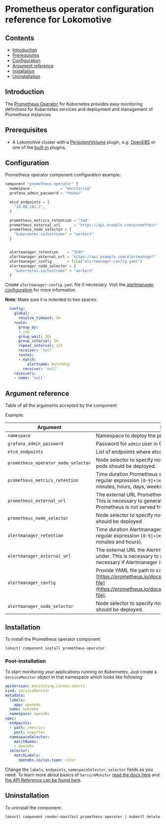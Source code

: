 # Prometheus operator configuration reference for Lokomotive

## Contents

* [Introduction](#introduction)
* [Prerequisites](#prerequisites)
* [Configuration](#configuration)
* [Argument reference](#argument-reference)
* [Installation](#installation)
* [Uninstallation](#uninstallation)

## Introduction

The [Prometheus Operator](https://github.com/coreos/prometheus-operator) for Kubernetes provides
easy monitoring definitions for Kubernetes services and deployment and management of Prometheus
instances.

## Prerequisites

* A Lokomotive cluster with a
  [PersistentVolume](https://kubernetes.io/docs/concepts/storage/persistent-volumes/) plugin, e.g.
  [OpenEBS](openebs.md) or one of the
  [built-in](https://kubernetes.io/docs/concepts/storage/persistent-volumes/#types-of-persistent-volumes)
  plugins.

## Configuration

Prometheus operator component configuration example:

```tf
component "prometheus-operator" {
  namespace              = "monitoring"
  grafana_admin_password = "foobar"

  etcd_endpoints = [
    "10.88.181.1",
  ]

  prometheus_metrics_retention = "14d"
  prometheus_external_url      = "https://api.example.com/prometheus"
  prometheus_node_selector = {
    "kubernetes.io/hostname" = "worker3"
  }


  alertmanager_retention    = "360h"
  alertmanager_external_url = "https://api.example.com/alertmanager"
  alertmanager_config       = file("alertmanager-config.yaml")
  alertmanager_node_selector = {
    "kubernetes.io/hostname" = "worker3"
  }
```

Create `alertmanager-config.yaml` file if necessary. Visit the [alertmanager
configuration](https://prometheus.io/docs/alerting/configuration/#configuration-file) for more
information.

**Note**: Make sure it is indented to two spaces.

```yaml
  config:
    global:
      resolve_timeout: 5m
    route:
      group_by:
      - job
      group_wait: 30s
      group_interval: 5m
      repeat_interval: 12h
      receiver: 'null'
      routes:
      - match:
          alertname: Watchdog
        receiver: 'null'
    receivers:
    - name: 'null'
```

## Argument reference

Table of all the arguments accepted by the component.

Example:

| Argument | Description | Default | Required |
|--------	|--------------|:-------:|:--------:|
| `namespace` | Namespace to deploy the prometheus operator into. | - | true |
| `grafana_admin_password` | Password for `admin` user in Grafana.  | - | true |
| `etcd_endpoints` | List of endpoints where etcd can be reachable from Kubernetes. | [] | false |
| `prometheus_operator_node_selector` | Node selector to specify nodes where the Prometheus Operator pods should be deployed. | {} | false |
| `prometheus_metrics_retention` | Time duration Prometheus shall retain data for. Must match the regular expression `[0-9]+(ms\|s\|m\|h\|d\|w\|y)` (milliseconds, seconds, minutes, hours, days, weeks and years). | `10d` | false |
| `prometheus_external_url` | The external URL Prometheus instances will be available under. This is necessary to generate correct URLs. This is necessary if Prometheus is not served from root of a DNS name. | "" | false |
| `prometheus_node_selector` | Node selector to specify nodes where the Prometheus pods should be deployed. | {} | false |
| `alertmanager_retention` | Time duration Alertmanager shall retain data for. Must match the regular expression `[0-9]+(ms\|s\|m\|h)` (milliseconds, seconds, minutes and hours). | `120h` | false |
| `alertmanager_external_url` | The external URL the Alertmanager instances will be available under. This is necessary to generate correct URLs. This is necessary if Alertmanager is not served from root of a DNS name. | "" | false |
| `alertmanager_config` | Provide YAML file path to configure Alertmanager. See [https://prometheus.io/docs/alerting/configuration/#configuration-file](https://prometheus.io/docs/alerting/configuration/#configuration-file). | `{"global":{"resolve_timeout":"5m"},"route":{"group_by":["job"],"group_wait":"30s","group_interval":"5m","repeat_interval":"12h","receiver":"null","routes":[{"match":{"alertname":"Watchdog"},"receiver":"null"}]},"receivers":[{"name":"null"}]}` | false |
| `alertmanager_node_selector` | Node selector to specify nodes where the AlertManager pods should be deployed. | {} | false |

## Installation

To install the Prometheus operator component:

```bash
lokoctl component install prometheus-operator
```

### Post-installation

To start monitoring your applications running on Kubernetes. Just create a `ServiceMonitor` object
in that namespace which looks like following:

```yaml
apiVersion: monitoring.coreos.com/v1
kind: ServiceMonitor
metadata:
  labels:
    app: openebs
  name: openebs
  namespace: openebs
spec:
  endpoints:
  - path: /metrics
    port: exporter
  namespaceSelector:
    matchNames:
    - openebs
  selector:
    matchLabels:
      openebs.io/cas-type: cstor
```

Change the `labels`, `endpoints`, `namespaceSelector`, `selector` fields as you need. To learn more
about basics of `ServiceMonitor` [read the docs
here](https://github.com/coreos/prometheus-operator/blob/master/Documentation/user-guides/getting-started.md#related-resources)
and [the API Reference can be found
here](https://github.com/coreos/prometheus-operator/blob/master/Documentation/api.md#servicemonitor).

## Uninstallation

To uninstall the component:

```bash
lokoctl component render-manifest prometheus-operator | kubectl delete -f -
```
